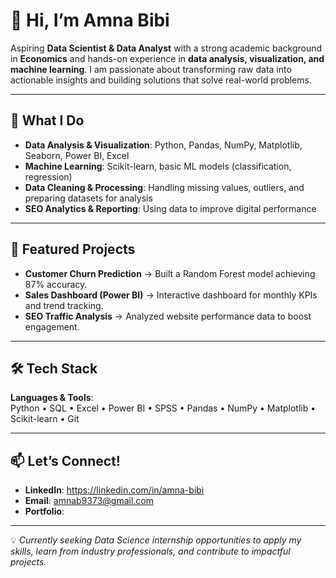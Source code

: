 # 👋 Hi, I’m Amna Bibi

Aspiring **Data Scientist & Data Analyst** with a strong academic background in **Economics** and hands-on experience in **data analysis, visualization, and machine learning**. I am passionate about transforming raw data into actionable insights and building solutions that solve real-world problems.

---

## 🚀 What I Do
- **Data Analysis & Visualization**: Python, Pandas, NumPy, Matplotlib, Seaborn, Power BI, Excel
- **Machine Learning**: Scikit-learn, basic ML models (classification, regression)
- **Data Cleaning & Processing**: Handling missing values, outliers, and preparing datasets for analysis
- **SEO Analytics & Reporting**: Using data to improve digital performance

---

## 📂 Featured Projects
- **Customer Churn Prediction** → Built a Random Forest model achieving 87% accuracy.
- **Sales Dashboard (Power BI)** → Interactive dashboard for monthly KPIs and trend tracking. 
- **SEO Traffic Analysis** → Analyzed website performance data to boost engagement. 

---

## 🛠 Tech Stack
**Languages & Tools**:  
Python • SQL • Excel • Power BI • SPSS • Pandas • NumPy • Matplotlib • Scikit-learn • Git

---

## 📫 Let’s Connect!
- **LinkedIn**: https://linkedin.com/in/amna-bibi
- **Email**: amnab9373@gmail.com
- **Portfolio**:

---

💡 *Currently seeking Data Science internship opportunities to apply my skills, learn from industry professionals, and contribute to impactful projects.*

